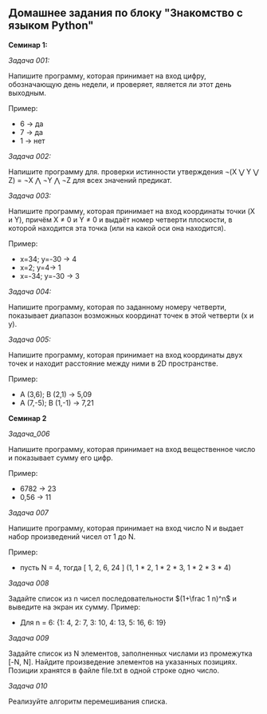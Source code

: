 ## Домашнее задания по блоку "Знакомство с языком Python"

**Семинар 1:**

*Задача 001:* 

Напишите программу, которая принимает на вход цифру, обозначающую день недели, и проверяет, является ли этот день выходным.


Пример:
- 6 -> да
- 7 -> да
- 1 -> нет


*Задача 002:* 

Напишите программу для. проверки истинности утверждения ¬(X ⋁ Y ⋁ Z) = ¬X ⋀ ¬Y ⋀ ¬Z для всех значений предикат.


*Задача 003:* 

Напишите программу, которая принимает на вход координаты точки (X и Y), причём X ≠ 0 и Y ≠ 0 и выдаёт номер четверти плоскости, в которой находится эта точка (или на какой оси она находится).


Пример:
- x=34; y=-30 -> 4
- x=2; y=4-> 1
- x=-34; y=-30 -> 3

*Задача 004:* 

Напишите программу, которая по заданному номеру четверти, показывает диапазон возможных координат точек в этой четверти (x и y).

*Задача 005:*  

Напишите программу, которая принимает на вход координаты двух точек и находит расстояние между ними в 2D пространстве.


Пример:
- A (3,6); B (2,1) -> 5,09
- A (7,-5); B (1,-1) -> 7,21

**Семинар 2**

*Задача_006* 

Напишите программу, которая принимает на вход вещественное число и показывает сумму его цифр.


Пример:
- 6782 -> 23
- 0,56 -> 11

*Задача 007*

Напишите программу, которая принимает на вход число N и выдает набор произведений чисел от 1 до N.

Пример:

- пусть N = 4, тогда [ 1, 2, 6, 24 ] (1, 1 * 2, 1 * 2 * 3, 1 * 2 * 3 * 4)


*Задача 008*

Задайте список из n чисел последовательности $(1+\frac 1 n)^n$ и выведите на экран их сумму.
Пример:
- Для n = 6: {1: 4, 2: 7, 3: 10, 4: 13, 5: 16, 6: 19}

*Задача 009*

Задайте список из N элементов, заполненных числами из промежутка [-N, N]. Найдите произведение элементов на указанных позициях. Позиции хранятся в файле file.txt в одной строке одно число.

*Задача 010*

Реализуйте алгоритм перемешивания списка.